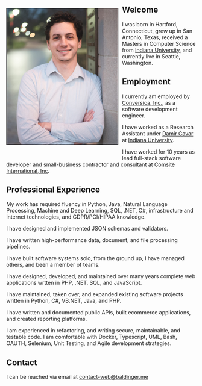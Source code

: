 <style>
  img {float: left;margin:23px 10px 40px 0px;width:295px;height:360.85px;border:1px solid #000}
  #banner {right:0%}
  #banner .fork {display:none}
  section {padding-top:10px}
</style>

![Headshot](oren_headshot.jpg?raw=true)
  
## Welcome

I was born in Hartford, Connecticut, grew up in San Antonio, Texas,
received a Masters in Computer Science from [Indiana University], and currently live in Seattle, Washington.

## Employment

I currently am employed by [Conversica, Inc.](https://conversica.com), as a software development engineer.

I have worked as a Research Assistant under [Damir Cavar](https://damir.cavar.me/) at [Indiana University].

I have worked for 10 years as lead full-stack software developer and small-business contractor and consultant at [Comsite International, Inc](https://www.comsite.net). 

## Professional Experience

My work has required fluency in Python, Java, Natural Language Processing, Machine and Deep Learning, SQL, .NET, C#, infrastructure and internet technologies, and GDPR/PCI/HIPAA knowledge.

I have designed and implemented JSON schemas and validators.

I have written high-performance data, document, and file processing pipelines.

I have built software systems solo, from the ground up, I have managed others, and been a member of teams.

I have designed, developed, and maintained over many years complete web applications wrtten in PHP, .NET, SQL, and JavaScript. 

I have maintained, taken over, and expanded existing software projects written in Python, C#, VB.NET, Java, and PHP. 

I have written and documented public APIs, built ecommerce applications, and created reporting platforms.

I am experienced in refactoring, and writing secure, maintainable, and testable code. I am comfortable with Docker, Typescript, UML, Bash, OAUTH, Selenium, Unit Testing, and Agile development strategies.

## Contact

I can be reached via email at <contact-web@baldinger.me>

[Indiana University]: https://iu.edu
